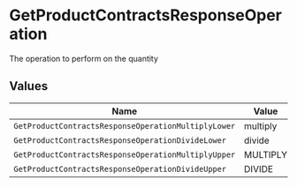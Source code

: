 # GetProductContractsResponseOperation

The operation to perform on the quantity


## Values

| Name                                                | Value                                               |
| --------------------------------------------------- | --------------------------------------------------- |
| `GetProductContractsResponseOperationMultiplyLower` | multiply                                            |
| `GetProductContractsResponseOperationDivideLower`   | divide                                              |
| `GetProductContractsResponseOperationMultiplyUpper` | MULTIPLY                                            |
| `GetProductContractsResponseOperationDivideUpper`   | DIVIDE                                              |